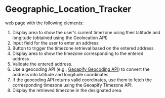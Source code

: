 # Geographic_Location_Tracker

web page with the following elements:

1) Display area to show the user's current timezone using their latitude and longitude (obtained using the Geolocation API)
2) Input field for the user to enter an address
3) Button to trigger the timezone retrieval based on the entered address
4) Display area to show the timezone corresponding to the entered address
5) Validate the entered address.
6) Use a geocoding API (e.g., [Geoapify Geocoding API](https://www.geoapify.com/geocoding-api)) to convert the address into latitude and longitude coordinates.
7) If the geocoding API returns valid coordinates, use them to fetch the corresponding timezone using the Geoapify Timezone API.
8) Display the retrieved timezone in the designated area.
